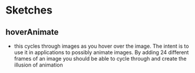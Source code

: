 # Sketches
## hoverAnimate

- this cycles through images as you hover over the image. The intent is to use it in applications to possibly animate images. By adding 24 different frames of an image you should be able to cycle through and create the illusion of animation
